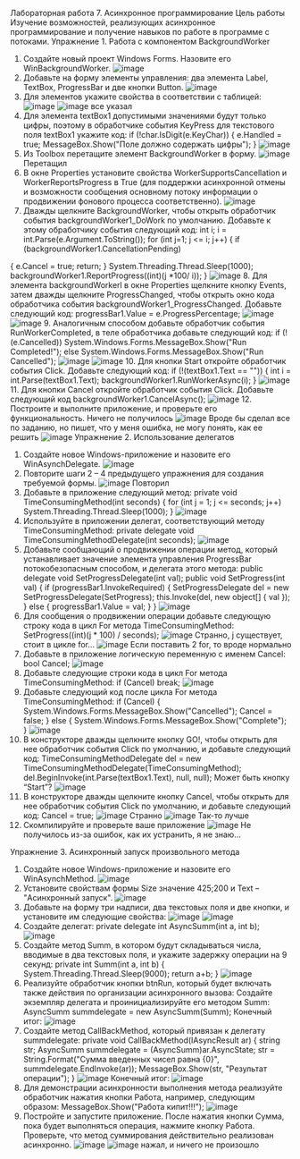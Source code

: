 Лабораторная работа 7. Асинхронное программирование
Цель работы
Изучение возможностей, реализующих асинхронное
программирование и получение навыков по работе в программе с потоками.
Упражнение 1. Работа с компонентом BackgroundWorker
1.	Создайте новый проект Windows Forms. Назовите его WinBackgroundWorker.
![image](https://github.com/user-attachments/assets/d6f97526-9003-41c3-92ba-841fd3b363b4)
2. Добавьте на форму элементы управления: два элемента Label,
TextBox, ProgressBar и две кнопки Button.
![image](https://github.com/user-attachments/assets/1f4f1131-77bd-4993-9b0c-cd424e21c4ca)
3. Для элементов укажите свойства в соответствии с таблицей:
   ![image](https://github.com/user-attachments/assets/4ae740ce-4f5a-4b4e-b0a5-7465b35bf330)
![image](https://github.com/user-attachments/assets/38254e28-aa5a-4ad0-ab1b-983374225313)
все указал
4. Для элемента textBox1 допустимыми значениями будут только
цифры, поэтому в обработчике события KeyPress для текстового поля
textBox1 укажите код:
if (!char.IsDigit(e.KeyChar))
{
e.Handled = true;
MessageBox.Show("Поле должно содержать цифры");
}
![image](https://github.com/user-attachments/assets/4a023ce1-49ee-4920-8d9a-b684b3b79c46)
5. Из Toolbox перетащите элемент BackgroundWorker в форму.
   ![image](https://github.com/user-attachments/assets/0b546b59-a485-45ab-89d2-4c2193f472cc)
Перетащил
6. В окне Properties установите свойства WorkerSupportsCancellation
и WorkerReportsProgress в True (для поддержки асинхронной отмены и
возможности сообщения основному потоку информации о продвижении
фонового процесса соответственно).
![image](https://github.com/user-attachments/assets/cd08a000-34aa-4984-a230-90d8ab035546)
7. Дважды щелкните BackgroundWorker, чтобы открыть обработчик
события backgroundWorker1_DoWork по умолчанию. Добавьте к этому
обработчику события следующий код:
int i;
i = int.Parse(e.Argument.ToString());
for (int j=1; j <= i; j++)
{
if (backgroundWorker1.CancellationPending)

{
e.Cancel = true;
return;
}
System.Threading.Thread.Sleep(1000);
backgroundWorker1.ReportProgress((int)(j *100/ i));
}
![image](https://github.com/user-attachments/assets/9a2ef191-e6bc-4477-ab5d-c11bb05aafd9)
8. Для элемента backgroundWorkerl в окне Properties щелкните
кнопку Events, затем дважды щелкните ProgressChanged, чтобы открыть
окно кода обработчика события backgroundWorker1_ProgressChanged.
Добавьте следующий код:
progressBar1.Value = e.ProgressPercentage;
![image](https://github.com/user-attachments/assets/e49a30d7-7fd1-48f2-b6a7-8004565557d0)
![image](https://github.com/user-attachments/assets/f26ecbf0-49df-4d44-be22-9fda8f005b70)
9. Аналогичным способом добавьте обработчик события
RunWorkerCompleted, в теле обработчика добавьте следующий код:
if (!(e.Cancelled))
System.Windows.Forms.MessageBox.Show("Run Completed!");
else
System.Windows.Forms.MessageBox.Show("Run Cancelled");
![image](https://github.com/user-attachments/assets/5f1832d0-f486-4d06-b818-74cc9560bce5)
![image](https://github.com/user-attachments/assets/e4f3ef63-78ad-4a2c-bc50-33ddac453bf3)
10. Для кнопки Start откройте обработчик события Click. Добавьте
следующий код:
if (!(textBox1.Text == ""))
{
int i = int.Parse(textBox1.Text);
backgroundWorker1.RunWorkerAsync(i);
}
![image](https://github.com/user-attachments/assets/71d69ebc-c4fd-4eca-be21-e865774f2848)
11. Для кнопки Cancel откройте обработчик события Click. Добавьте
следующий код
backgroundWorker1.CancelAsync();
![image](https://github.com/user-attachments/assets/22242c74-ddde-4cf9-8ac9-846dd080e85b)
12. Построите и выполните приложение, и проверьте его
функциональность.
Ничего не получилось
![image](https://github.com/user-attachments/assets/16e3b70f-1cd4-4c61-a327-502b016910b9)
Вроде бы сделал все по заданию, но пишет, что у меня ошибка, не могу понять, как ее решить
![image](https://github.com/user-attachments/assets/2ff56a34-4b3e-4e5e-a927-1e7e4b24c464)
Упражнение 2. Использование делегатов
1.	Создайте новое Windows-приложение и назовите его WinAsynchDelegate.
![image](https://github.com/user-attachments/assets/0771e6c9-81c4-4ebb-8d29-4ea5830438d4)
2. Повторите шаги 2 – 4 предыдущего упражнения для создания
требуемой формы.
![image](https://github.com/user-attachments/assets/b3d425ae-9af1-42ff-95af-f180aeff890b)
Повторил
3. Добавьте в приложение следующий метод:
private void TimeConsumingMethod(int seconds)
{
for (int j = 1; j <= seconds; j++)
System.Threading.Thread.Sleep(1000);
}
![image](https://github.com/user-attachments/assets/64487dab-1d1c-4419-b1c0-86c9f0f1c67e)
4. Используйте в приложении делегат, соответствующий методу
TimeConsumingMethod:
private delegate void TimeConsumingMethodDelegate(int
seconds);
![image](https://github.com/user-attachments/assets/95c35910-11d5-4703-ba72-264096b294fe)
5. Добавьте сообщающий о продвижении операции метод, который
устанавливает значение элемента управления ProgressBar
потокобезопасным способом, и делегата этого метода:
public delegate void SetProgressDelegate(int val);
public void SetProgress(int val)
{
if (progressBar1.InvokeRequired)
{
SetProgressDelegate del = new
SetProgressDelegate(SetProgress);
this.Invoke(del, new object[] { val });
}
else
{
progressBar1.Value = val;
}
}
![image](https://github.com/user-attachments/assets/5fbf8d5a-6e95-47ff-b763-d9516fff8bc1)
6. Для сообщения о продвижении операции добавьте следующую
строку кода в цикл For метода TimeConsumingMethod:
SetProgress((int)(j * 100) / seconds);
![image](https://github.com/user-attachments/assets/c4c82a71-553a-4fdc-a656-cfde908dd0ff)
Странно, j существует, стоит в цикле for…
![image](https://github.com/user-attachments/assets/4cc617a0-fc89-4ed9-820b-f79a4088ca05)
Если поставить 2 for, то вроде нормально
7. Добавьте в приложение логическую переменную с именем Cancel:
bool Cancel;
![image](https://github.com/user-attachments/assets/d40b17b6-4628-4524-b895-10518b616655)
8. Добавьте следующие строки кода в цикл For метода
TimeConsumingMethod:
if (Cancel)
break;
![image](https://github.com/user-attachments/assets/78d5531c-2e0c-48bd-87ac-fb376da856a9)
9. Добавьте следующий код после цикла For метода
TimeConsumingMethod:
if (Cancel)
{
System.Windows.Forms.MessageBox.Show("Cancelled");
Cancel = false;
}
else
{
System.Windows.Forms.MessageBox.Show("Complete");
}
![image](https://github.com/user-attachments/assets/0cc55a0c-3bc2-4f27-bea6-24a09f70ee2b)
10. В конструкторе дважды щелкните кнопку GO!, чтобы открыть для
нее обработчик события Click по умолчанию, и добавьте следующий код:
TimeConsumingMethodDelegate del = new
TimeConsumingMethodDelegate(TimeConsumingMethod);
del.BeginInvoke(int.Parse(textBox1.Text), null, null);
Может быть кнопку “Start”?
![image](https://github.com/user-attachments/assets/65137089-d32c-4b9b-a4b7-96fcf349efd0)
11. В конструкторе дважды щелкните кнопку Cancel, чтобы открыть
для нее обработчик события Click по умолчанию, и добавьте следующий
код:
Cancel = true;
![image](https://github.com/user-attachments/assets/cc32dbed-8eba-4345-963c-bc7676dc08a6)
Странно
![image](https://github.com/user-attachments/assets/08422597-f902-40b1-9f56-d91b83f1a2b3)
Так-то лучше
12. Скомпилируйте и проверьте ваше приложение
    ![image](https://github.com/user-attachments/assets/fc516be6-acdf-49fc-9663-0c077ca0a4ba)
Не получилось из-за ошибок, как их устранить, я не знаю…

Упражнение 3. Асинхронный запуск произвольного метода
1. Создайте новое Windows-приложение и назовите его
WinAsynchMethod.
![image](https://github.com/user-attachments/assets/69505922-1268-4daa-aa0e-aaafe6ce8303)
2. Установите свойствам формы Size значение 425;200 и Text –
"Асинхронный запуск".
![image](https://github.com/user-attachments/assets/27c118d1-ccf5-48c7-9ce2-6b3d30f2d665)
3. Добавьте на форму три надписи, два текстовых поля и две кнопки, и
установите им следующие свойства:
![image](https://github.com/user-attachments/assets/dc6e2843-2c48-4316-b6f9-eb1deb559899)
![image](https://github.com/user-attachments/assets/cbb68f7f-0a54-4c0d-9c02-e65bd71e91c9)
4. Создайте делегат:
private delegate int AsyncSumm(int a, int b);
![image](https://github.com/user-attachments/assets/b51cd163-380c-4317-a315-fee03e90db81)
5. Создайте метод Summ, в котором будут складываться числа,
вводимые в два текстовых поля, и укажите задержку операции на 9 секунд:
private int Summ(int a, int b)
{
System.Threading.Thread.Sleep(9000);
return a+b;
}
![image](https://github.com/user-attachments/assets/7f703179-bde9-4dab-b572-9fa52bdfabcc)
6. Реализуйте обработчик кнопки btnRun, который будет включать
также действия по организации асинхронного вызова:
Создайте экземпляр делегата и проинициализируйте его методом
Summ:
AsyncSumm summdelegate = new AsyncSumm(Summ);
Конечный итог:
![image](https://github.com/user-attachments/assets/ade50e2d-0d03-4e74-9c8d-9c0d661f9124)
8. Создайте метод CallBackMethod, который привязан к делегату
summdelegate:
private void CallBackMethod(IAsyncResult ar)
{
string str;
AsyncSumm summdelegate = (AsyncSumm)ar.AsyncState;
str = String.Format("Сумма введенных чисел равна
{0}", summdelegate.EndInvoke(ar));
MessageBox.Show(str, "Результат операции");
}
![image](https://github.com/user-attachments/assets/7fbe6be1-9b54-47e0-b61d-3c62e7ada4fb)
Конечный итог:
![image](https://github.com/user-attachments/assets/5fb6e31a-66b0-446d-80f9-85842ed17450)
9. Для демонстрации асинхронности выполнения метода реализуйте
обработчик нажатия кнопки Работа, например, следующим образом:
MessageBox.Show("Работа кипит!!!");
![image](https://github.com/user-attachments/assets/437665b6-9e22-42ea-bf8b-578d035f8b52)
10. Постройте и запустите приложение. После нажатия кнопки
Сумма, пока будет выполняться операция, нажмите кнопку Работа.
Проверьте, что метод суммирования действительно реализован
асинхронно.
![image](https://github.com/user-attachments/assets/adb6e6aa-789a-46eb-a455-2a8caf153de9)
![image](https://github.com/user-attachments/assets/a7703488-109d-4d2a-beef-605dff13b875)
нажал, и ничего не произошло
